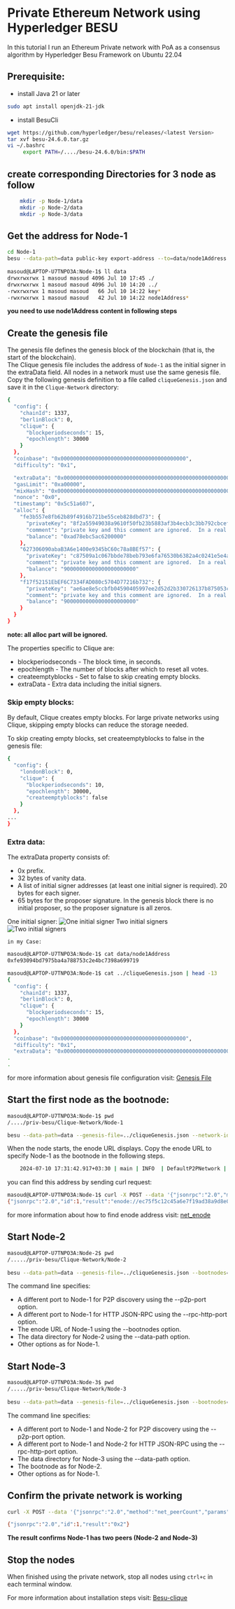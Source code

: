 # Private Ethereum Network using Hyperledger BESU

In this tutorial I run an Ethereum Private network with PoA as a consensus algorithm by Hyperledger Besu Framework on Ubuntu 22.04

## Prerequisite:
* install Java 21 or later
```bash
sudo apt install openjdk-21-jdk
```
* install BesuCli
```bash
wget https://github.com/hyperledger/besu/releases/<latest Version>
tar xvf besu-24.6.0.tar.gz
vi ~/.bashrc
     export PATH=/..../besu-24.6.0/bin:$PATH
```

## create corresponding Directories for 3 node as follow
```bash
	mkdir -p Node-1/data
	mkdir -p Node-2/data
	mkdir -p Node-3/data
```

## Get the address for Node-1
```bash
cd Node-1
besu --data-path=data public-key export-address --to=data/node1Address
	
masoud@LAPTOP-U7TNPO3A:Node-1$ ll data
drwxrwxrwx 1 masoud masoud 4096 Jul 10 17:45 ./
drwxrwxrwx 1 masoud masoud 4096 Jul 10 14:20 ../
-rwxrwxrwx 1 masoud masoud   66 Jul 10 14:22 key*
-rwxrwxrwx 1 masoud masoud   42 Jul 10 14:22 node1Address*
```
__you need to use node1Address content in following steps__

## Create the genesis file
The genesis file defines the genesis block of the blockchain (that is, the start of the blockchain).\
The Clique genesis file includes the address of `Node-1` as the initial signer in the extraData field. All nodes in a network must use the same genesis file.\
Copy the following genesis definition to a file called `cliqueGenesis.json` and save it in the `Clique-Network` directory:
```bash
{
  "config": {
    "chainId": 1337,
    "berlinBlock": 0,
    "clique": {
      "blockperiodseconds": 15,
      "epochlength": 30000
    }
  },
  "coinbase": "0x0000000000000000000000000000000000000000",
  "difficulty": "0x1",

  "extraData": "0x0000000000000000000000000000000000000000000000000000000000000000<Node 1 Address>0000000000000000000000000000000000000000000000000000000000000000000000000000000000000000000000000000000000000000000000000000000000",
  "gasLimit": "0xa00000",
  "mixHash": "0x0000000000000000000000000000000000000000000000000000000000000000",
  "nonce": "0x0",
  "timestamp": "0x5c51a607",
  "alloc": {
    "fe3b557e8fb62b89f4916b721be55ceb828dbd73": {
      "privateKey": "8f2a55949038a9610f50fb23b5883af3b4ecb3c3bb792cbcefbd1542c692be63",
      "comment": "private key and this comment are ignored.  In a real chain, the private key should NOT be stored",
      "balance": "0xad78ebc5ac6200000"
    },
    "627306090abaB3A6e1400e9345bC60c78a8BEf57": {
      "privateKey": "c87509a1c067bbde78beb793e6fa76530b6382a4c0241e5e4a9ec0a0f44dc0d3",
      "comment": "private key and this comment are ignored.  In a real chain, the private key should NOT be stored",
      "balance": "90000000000000000000000"
    },
    "f17f52151EbEF6C7334FAD080c5704D77216b732": {
      "privateKey": "ae6ae8e5ccbfb04590405997ee2d52d2b330726137b875053c36d94e974d162f",
      "comment": "private key and this comment are ignored.  In a real chain, the private key should NOT be stored",
      "balance": "90000000000000000000000"
    }
  }
}
```
__note: all alloc part will be ignored.__

The properties specific to Clique are:
* blockperiodseconds - The block time, in seconds.
* epochlength - The number of blocks after which to reset all votes.
* createemptyblocks - Set to false to skip creating empty blocks.
* extraData - Extra data including the initial signers.

### Skip empty blocks:
By default, Clique creates empty blocks. For large private networks using Clique, skipping empty blocks can reduce the storage needed.

To skip creating empty blocks, set createemptyblocks to false in the genesis file:	

```bash
{
  "config": {
    "londonBlock": 0,
    "clique": {
      "blockperiodseconds": 10,
      "epochlength": 30000,
      "createemptyblocks": false
    }
  },
...
}
```
### Extra data:
The extraData property consists of:
* 0x prefix.
* 32 bytes of vanity data.
* A list of initial signer addresses (at least one initial signer is required). 20 bytes for each signer.
* 65 bytes for the proposer signature. In the genesis block there is no initial proposer, so the proposer signature is all zeros.

One initial signer:
![One initial signer](https://github.com/h-tabatabaei/Private_Ethereum_BESU/blob/main/images/CliqueOneIntialSigner.png)
Two initial signers
![Two initial signers](https://github.com/h-tabatabaei/Private_Ethereum_BESU/blob/main/images/CliqueTwoIntialSigners.png)

`in my Case: `
```bash
masoud@LAPTOP-U7TNPO3A:Node-1$ cat data/node1Address
0xfe93094bd7975ba4a788753c2e4bc7398a699719

masoud@LAPTOP-U7TNPO3A:Node-1$ cat ../cliqueGenesis.json | head -13
{
  "config": {
    "chainId": 1337,
    "berlinBlock": 0,
    "clique": {
      "blockperiodseconds": 15,
      "epochlength": 30000
    }
  },
  "coinbase": "0x0000000000000000000000000000000000000000",
  "difficulty": "0x1",
  "extraData": "0x0000000000000000000000000000000000000000000000000000000000000000fe93094bd7975ba4a788753c2e4bc7398a6997190000000000000000000000000000000000000000000000000000000000000000000000000000000000000000000000000000000000000000000000000000000000"
.
.

```
for more information about genesis file configuration visit: [Genesis File](https://besu.hyperledger.org/private-networks/how-to/configure/consensus/clique#genesis-file)

## Start the first node as the bootnode:
```bash
masoud@LAPTOP-U7TNPO3A:Node-1$ pwd
/..../priv-besu/Clique-Network/Node-1

besu --data-path=data --genesis-file=../cliqueGenesis.json --network-id 123 --rpc-http-enabled --rpc-http-api=ETH,NET,CLIQUE --host-allowlist="*" --rpc-http-cors-origins="all"
```
When the node starts, the enode URL displays. Copy the enode URL to specify Node-1 as the bootnode in the following steps.
```bash
	2024-07-10 17:31:42.917+03:30 | main | INFO  | DefaultP2PNetwork | Enode URL eno de://ec75f5c12c45a6e7f19ad38a9d8e0ff16ee22707bbad9803ada0fa61f5ed97fbe523aae646e7ec57fddcb7940742c6c0be34b157c87ef3a3ea04dc3b7da1f7e8@127.0.0.1:30303
```
you can find this address by sending curl request:
```bash
masoud@LAPTOP-U7TNPO3A:Node-1$ curl -X POST --data '{"jsonrpc":"2.0","method":"net_enode","params":[],"id":1}' http://127.0.0.1:8545
{"jsonrpc":"2.0","id":1,"result":"enode://ec75f5c12c45a6e7f19ad38a9d8e0ff16ee22707bbad9803ada0fa61f5ed97fbe523aae646e7ec57fddcb7940742c6c0be34b157c87ef3a3ea04dc3b7da1f7e8@127.0.0.1:30303"}
```
for more information about how to find enode address visit: [net_enode](https://besu.hyperledger.org/public-networks/reference/api#net_enode)
		
##  Start Node-2
```bash
masoud@LAPTOP-U7TNPO3A:Node-2$ pwd
/...../priv-besu/Clique-Network/Node-2
	
besu --data-path=data --genesis-file=../cliqueGenesis.json --bootnodes=<Node-1 Enode URL> --network-id 123 --p2p-port=30304 --rpc-http-enabled --rpc-http-api=ETH,NET,CLIQUE --host-allowlist="*" --rpc-http-cors-origins="all" --rpc-http-port=8546
```
The command line specifies:
* A different port to Node-1 for P2P discovery using the --p2p-port option.
* A different port to Node-1 for HTTP JSON-RPC using the --rpc-http-port option.
* The enode URL of Node-1 using the --bootnodes option.
* The data directory for Node-2 using the --data-path option.
* Other options as for Node-1.

## Start Node-3
```bash
masoud@LAPTOP-U7TNPO3A:Node-3$ pwd
/...../priv-besu/Clique-Network/Node-3
	
besu --data-path=data --genesis-file=../cliqueGenesis.json --bootnodes=<Node-1 Enode URL> --network-id 123 --p2p-port=30305 --rpc-http-enabled --rpc-http-api=ETH,NET,CLIQUE --host-allowlist="*" --rpc-http-cors-origins="all" --rpc-http-port=8547
```
The command line specifies:

* A different port to Node-1 and Node-2 for P2P discovery using the --p2p-port option.
* A different port to Node-1 and Node-2 for HTTP JSON-RPC using the --rpc-http-port option.
* The data directory for Node-3 using the --data-path option.
* The bootnode as for Node-2.
* Other options as for Node-1.

## Confirm the private network is working
```bash
curl -X POST --data '{"jsonrpc":"2.0","method":"net_peerCount","params":[],"id":1}' localhost:8545

{"jsonrpc":"2.0","id":1,"result":"0x2"}
```
__The result confirms Node-1 has two peers (Node-2 and Node-3)__

## Stop the nodes
When finished using the private network, stop all nodes using `ctrl+c` in each terminal window.

	
For more information about installation steps visit: [Besu-clique](https://besu.hyperledger.org/private-networks/tutorials/clique)
		
 
